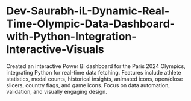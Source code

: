 # Dev-Saurabh-iL-Dynamic-Real-Time-Olympic-Data-Dashboard-with-Python-Integration-Interactive-Visuals
Created an interactive Power BI dashboard for the Paris 2024 Olympics, integrating Python for real-time data fetching. Features include athlete statistics, medal counts, historical insights, animated icons, open/close slicers, country flags, and game icons. Focus on data automation, validation, and visually engaging design.
